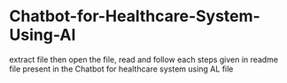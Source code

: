 # Chatbot-for-Healthcare-System-Using-AI
extract file then open the file, read and follow each steps given in readme file present in the Chatbot for healthcare system using AL file
